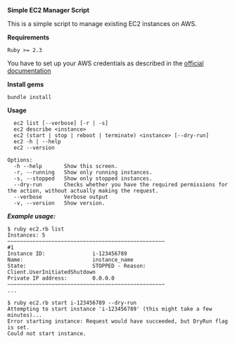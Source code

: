 **Simple EC2 Manager Script**

This is a simple script to manage existing EC2 instances on AWS. 

**Requirements**

`Ruby >= 2.3`

You have to set up your AWS credentials as described in the [official documentation](https://docs.aws.amazon.com/sdk-for-ruby/v3/developer-guide/setup-config.html)

**Install gems**

`bundle install`

**Usage**

```
  ec2 list [--verbose] [-r | -s]
  ec2 describe <instance>
  ec2 (start | stop | reboot | terminate) <instance> [--dry-run]
  ec2 -h | --help
  ec2 --version

Options:
  -h --help       Show this screen.
  -r, --running   Show only running instances.
  -s, --stopped   Show only stopped instances.
  --dry-run       Checks whether you have the required permissions for the action, without actually making the request.
  --verbose       Verbose output
  -v, --version   Show version.
```

***Example usage:***

```
$ ruby ec2.rb list
Instances: 5
~~~~~~~~~~~~~~~~~~~~~~~~~~~~~~~~~~~~~~~~~~~~~~~~~~
#1
Instance ID:               i-123456789
Name:                      instance_name
State:                     STOPPED - Reason: Client.UserInitiatedShutdown
Private IP address:        0.0.0.0
~~~~~~~~~~~~~~~~~~~~~~~~~~~~~~~~~~~~~~~~~~~~~~~~~~
...

$ ruby ec2.rb start i-123456789 --dry-run
Attempting to start instance 'i-123456789' (this might take a few minutes)...
Error starting instance: Request would have succeeded, but DryRun flag is set.
Could not start instance.
```